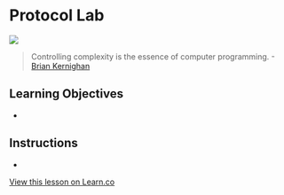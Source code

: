 # Protocol Lab

![](http://i.imgur.com/LbL2oc2.jpg?1)  

> Controlling complexity is the essence of computer programming. -[Brian Kernighan](https://en.wikipedia.org/wiki/Brian_Kernighan)
 

## Learning Objectives

* 



## Instructions

*  


<a href='https://learn.co/lessons/ProtocolLab' data-visibility='hidden'>View this lesson on Learn.co</a>
